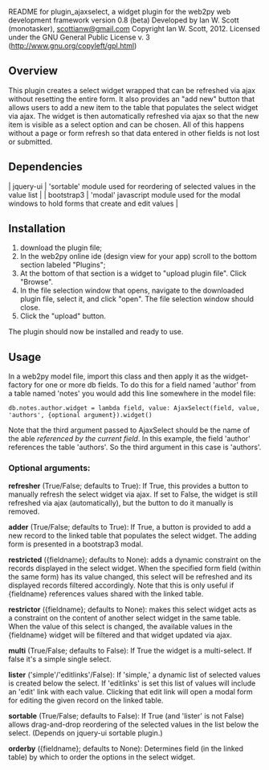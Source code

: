 README for plugin_ajaxselect, a widget plugin for the web2py web development framework
version 0.8 (beta)
Developed by Ian W. Scott (monotasker), scottianw@gmail.com
Copyright Ian W. Scott, 2012.
Licensed under the GNU General Public License v. 3 (http://www.gnu.org/copyleft/gpl.html)

## Overview

This plugin creates a select widget wrapped that can be refreshed via ajax without resetting the entire form. It also provides an "add new" button that allows users to add a new item to the table that populates the select widget via ajax. The widget is then automatically refreshed via ajax so that the new item is visible as a select option and can be chosen. All of this happens without a page or form refresh so that data entered in other fields is not lost or submitted.

## Dependencies

| jquery-ui | 'sortable' module used for reordering of selected values in the value list |
| bootstrap3 | 'modal' javascript module used for the modal windows to hold forms that create and edit values |

## Installation

1. download the plugin file;
2. In the web2py online ide (design view for your app) scroll to the bottom section labeled "Plugins"; 
3. At the bottom of that section is a widget to "upload plugin file". Click "Browse".
4. In the file selection window that opens, navigate to the downloaded plugin file, select it, and click "open". The file selection window should close.
5. Click the "upload" button.

The plugin should now be installed and ready to use.

## Usage
In a web2py model file, import this class and then apply it as the widget-factory for one or more db fields. To do this for a field named 'author' from a table named 'notes' you would add this line somewhere in the model file:

    db.notes.author.widget = lambda field, value: AjaxSelect(field, value, 'authors', {optional argument}).widget()

Note that the third argument passed to AjaxSelect should be the name of the able *referenced by the current field*. In this example, the field 'author' references the table 'authors'. So the third argument in this case is 'authors'.

### Optional arguments:

**refresher** (True/False; defaults to True): If True, this provides a button to manually refresh the select
widget via ajax. If set to False, the widget is still refreshed via ajax (automatically), but the button to do it manually is removed.

**adder** (True/False; defaults to True): If True, a button is provided to add a new record to the linked table that populates the select widget. The adding form is presented in a bootstrap3 modal.

**restricted** ({fieldname}; defaults to None): adds a dynamic constraint on the records displayed in the select widget. When the specified form field (within the same form) has its value changed, this select will be refreshed and its displayed records filtered accordingly. Note that this is only useful if {fieldname} references values shared with the linked table.

**restrictor** ({fieldname}; defaults to None): makes this select widget acts as a constraint on the content of another select widget in the same table. When the value of this select is changed, the available values in the {fieldname} widget will be filtered and that widget updated via ajax.

**multi** (True/False; defaults to False): If True the widget is a multi-select. If false it's a simple single select.

**lister** ('simple'/'editlinks'/False): If 'simple,' a dynamic list of selected values is created below the select. If 'editlinks' is set this list of values will include an 'edit' link with each value. Clicking that edit link will open a modal form for editing the given record on the linked table.

**sortable** (True/False; defaults to False): If True (and 'lister' is not False) allows drag-and-drop reordering of the selected values in the list below the select. (Depends on jquery-ui sortable plugin.)

**orderby** ({fieldname}; defaults to None): Determines field (in the linked table) by which to order the options in the select widget.
